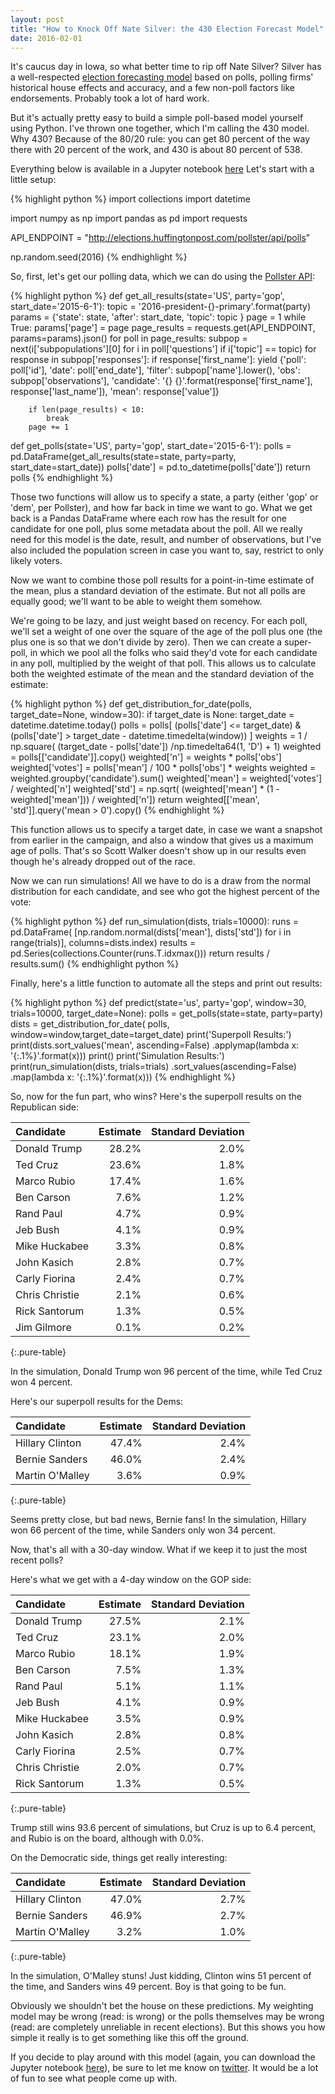 ```yaml
---
layout: post
title: "How to Knock Off Nate Silver: the 430 Election Forecast Model"
date: 2016-02-01
---
```


It's caucus day in Iowa, so what better time to rip off Nate Silver? Silver has a well-respected [election forecasting model][538] based on polls, polling firms' historical house effects and accuracy, and a few non-poll factors like endorsements. Probably took a lot of hard work.

But it's actually pretty easy to build a simple poll-based model yourself using Python. I've thrown one together, which I'm calling the 430 model. Why 430? Because of the 80/20 rule: you can get 80 percent of the way there with 20 percent of the work, and 430 is about 80 percent of 538. 


Everything below is available in a Jupyter notebook [here][notebook]
Let's start with a little setup:

{% highlight python %}
import collections
import datetime

import numpy as np
import pandas as pd
import requests

API_ENDPOINT = "http://elections.huffingtonpost.com/pollster/api/polls"

np.random.seed(2016)
{% endhighlight %}

So, first, let's get our polling data, which we can do using the [Pollster API]:

{% highlight python %}
def get_all_results(state='US', party='gop', start_date='2015-6-1'):
    topic = '2016-president-{}-primary'.format(party)
    params = {'state': state,
              'after': start_date,
              'topic': topic
             }
    page = 1
    while True:
        params['page'] = page
        page_results = requests.get(API_ENDPOINT,
                                    params=params).json()
        for poll in page_results:
            subpop = next(i['subpopulations'][0]
                          for i in poll['questions']
                          if i['topic'] == topic)
            for response in subpop['responses']:
                if response['first_name']:
                    yield {'poll': poll['id'],
                           'date': poll['end_date'],
                           'filter': subpop['name'].lower(),
                           'obs': subpop['observations'],
                           'candidate': '{} {}'.format(response['first_name'],
                                                       response['last_name']),
                           'mean': response['value']}

        if len(page_results) < 10:
            break
        page += 1

def get_polls(state='US', party='gop', start_date='2015-6-1'):
    polls = pd.DataFrame(get_all_results(state=state,
                                         party=party,
                                         start_date=start_date))
    polls['date'] = pd.to_datetime(polls['date'])
    return polls
{% endhighlight %}

Those two functions will allow us to specify a state, a party (either 'gop' or 'dem', per Pollster),  and how far back in time we want to go. What we get back is a Pandas DataFrame where each row has the result for one candidate for one poll, plus some metadata about the poll. All we really need for this model is the date, result, and number of observations, but I've also included the population screen in case you want to, say, restrict to only likely voters.

Now we want to combine those poll results for a point-in-time estimate of the mean, plus a standard deviation of the estimate. But not all polls are equally good; we'll want to be able to weight them somehow. 

We're going to be lazy, and just weight based on recency. For each poll, we'll set a weight of one over the square of the age of the poll plus one (the plus one is so that we don't divide by zero). Then we can create a super-poll, in which we pool all the folks who said they'd vote for each candidate in any poll, multiplied by the weight of that poll. This allows us to calculate both the weighted estimate of the mean and the standard deviation of the estimate:

{% highlight python %}
def get_distribution_for_date(polls, target_date=None, window=30):
    if target_date is None:
        target_date = datetime.datetime.today()
    polls = polls[
        (polls['date'] <= target_date)
        & (polls['date'] > target_date - datetime.timedelta(window))
    ]
    weights = 1 / np.square(
        (target_date - polls['date']) /np.timedelta64(1, 'D') + 1)
    weighted = polls[['candidate']].copy()
    weighted['n'] = weights * polls['obs']
    weighted['votes'] = polls['mean'] / 100 * polls['obs'] * weights
    weighted = weighted.groupby('candidate').sum()
    weighted['mean'] = weighted['votes'] / weighted['n']
    weighted['std'] = np.sqrt(
        (weighted['mean'] * (1 - weighted['mean'])) / weighted['n'])
    return weighted[['mean', 'std']].query('mean > 0').copy()
{% endhighlight %}

This function allows us to specify a target date, in case we want a snapshot from earlier in the campaign, and also a window that gives us a maximum age of polls. That's so Scott Walker doesn't show up in our results even though he's already dropped out of the race.

Now we can run simulations! All we have to do is a draw from the normal distribution for each candidate, and see who got the highest percent of the vote:

{% highlight python %}
def run_simulation(dists, trials=10000):
    runs = pd.DataFrame(
        [np.random.normal(dists['mean'], dists['std'])
         for i in range(trials)],
        columns=dists.index)
    results = pd.Series(collections.Counter(runs.T.idxmax()))
    return results / results.sum()
{% endhighlight python %}


Finally, here's a little function to automate all the steps and print out results:

{% highlight python %}
def predict(state='us', party='gop', window=30, trials=10000,
            target_date=None):
    polls = get_polls(state=state, party=party)
    dists = get_distribution_for_date(
        polls, window=window,target_date=target_date)
    print('Superpoll Results:')
    print(dists.sort_values('mean', ascending=False)
          .applymap(lambda x: '{:.1%}'.format(x)))
    print()
    print('Simulation Results:')
    print(run_simulation(dists, trials=trials)
          .sort_values(ascending=False)
          .map(lambda x: '{:.1%}'.format(x)))
{% endhighlight %}


So, now for the fun part, who wins? Here's the superpoll results on the Republican side:

Candidate      | Estimate | Standard Deviation
:--------------|---------:|------------------:
Donald Trump   | 28.2%    | 2.0%
Ted Cruz       | 23.6%    | 1.8%
Marco Rubio    | 17.4%    | 1.6%
Ben Carson     | 7.6%     | 1.2%
Rand Paul      | 4.7%     | 0.9%
Jeb Bush       | 4.1%     | 0.9%
Mike Huckabee  | 3.3%     | 0.8%
John Kasich    | 2.8%     | 0.7%
Carly Fiorina  | 2.4%     | 0.7%
Chris Christie | 2.1%     | 0.6%
Rick Santorum  | 1.3%     | 0.5%
Jim Gilmore    | 0.1%     | 0.2%
{:.pure-table}

In the simulation, Donald Trump won 96 percent of the time, while Ted Cruz won 4 percent.

Here's our superpoll results for the Dems:

Candidate       | Estimate | Standard Deviation
:---------------|---------:|------------------:
Hillary Clinton | 47.4%    | 2.4%
Bernie Sanders  | 46.0%    | 2.4%
Martin O'Malley | 3.6%     | 0.9%
{:.pure-table}

Seems pretty close, but bad news, Bernie fans! In the simulation, Hillary won 66 percent of the time, while Sanders only won 34 percent.

Now, that's all with a 30-day window. What if we keep it to just the most recent polls?

Here's what we get with a 4-day window on the GOP side:

Candidate      | Estimate | Standard Deviation
:--------------|---------:|------------------:
Donald Trump   | 27.5%    | 2.1%
Ted Cruz       | 23.1%    | 2.0%
Marco Rubio    | 18.1%    | 1.9%
Ben Carson     | 7.5%     | 1.3%
Rand Paul      | 5.1%     | 1.1%
Jeb Bush       | 4.1%     | 0.9%
Mike Huckabee  | 3.5%     | 0.9%
John Kasich    | 2.8%     | 0.8%
Carly Fiorina  | 2.5%     | 0.7%
Chris Christie | 2.0%     | 0.7%
Rick Santorum  | 1.3%     | 0.5%
{:.pure-table}

Trump still wins 93.6 percent of simulations, but Cruz is up to 6.4 percent, and Rubio is on the board, although with 0.0%.


On the Democratic side, things get really interesting:

Candidate       | Estimate | Standard Deviation
:---------------|---------:|------------------:
Hillary Clinton | 47.0%    | 2.7%
Bernie Sanders  | 46.9%    | 2.7%
Martin O'Malley | 3.2%     | 1.0%
{:.pure-table}

In the simulation, O'Malley stuns! Just kidding, Clinton wins 51 percent of the time, and Sanders wins 49 percent. Boy is that going to be fun.

Obviously we shouldn't bet the house on these predictions. My weighting model may be wrong (read: is wrong) or the polls themselves may be wrong (read: are completely unreliable in recent elections). But this shows you how simple it really is to get something like this off the ground.

If you decide to play around with this model (again, you can download the Jupyter notebook [here][notebook]), be sure to let me know on [twitter]. It would be a lot of fun to see what people come up with.


[538]: http://projects.fivethirtyeight.com/election-2016/primary-forecast/
[Pollster API]: http://elections.huffingtonpost.com/pollster/api
[notebook]: http://nbviewer.jupyter.org/github/Oliversherouse/blog_notebooks/blob/master/430%20Model.ipynb
[twitter]: http://twitter.com/OliverSherouse
